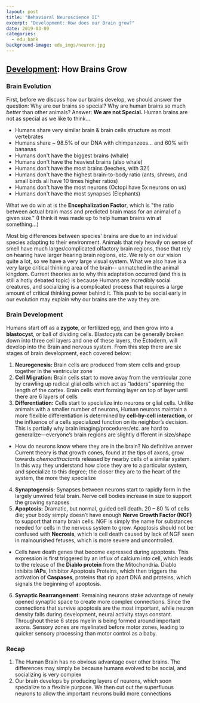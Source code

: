 ```yaml
---
layout: post
title: "Behavioral Neuroscience II"
excerpt: "Development: How does our Brain grow?"
date: 2019-03-09
categories:
  - edu_bank
background-image: edu_imgs/neuron.jpg
---
```


## <u>Development</u>: How Brains Grow

### Brain Evolution
First, before we discuss how our brains develop, we should answer the question:
Why are our brains so special? Why are human brains so much _better_ than other animals?
Answer: **We are not Special.** Human brains are not as special as we like to think...
 - Humans share very similar brain & brain cells structure as most vertebrates
 - Humans share ~ 98.5% of our DNA with chimpanzees... and 60% with bananas
 - Humans don't have the biggest brains (whale)
 - Humans don't have the heaviest brains (also whale)
 - Humans don't have the most brains (leeches, with 32!)
 - Humans don't have the highest brain-to-body ratio (ants, shrews, and small birds all have 10 times higher ratios)
 - Humans don't have the most neurons (Octopi have 5x neurons on us)
 - Humans don't have the most synapses (Elephants)

What we do win at is the **Encephalization Factor**, which is "the ratio between actual brain mass and predicted brain mass for an animal of a given size." (I think it was made up to help human brains win at something...)

Most big differences between species' brains are due to an individual species adapting to their environment. Animals that rely heavily on sense of smell have much larger/complicated olfactory brain regions, those that rely on hearing have larger hearing brain regions, etc. We rely on our vision quite a lot, so we have a very large visual system.
What we also have is a very large critical thinking area of the brain-- unmatched in the animal kingdom. Current theories as to why this adaptation occurred (and this is still a hotly debated topic) is because Humans are incredibly social creatures, and socializing is a complicated process that requires a large amount of critical thinking power behind it.
This push to be social early in our evolution may explain why our brains are the way they are.

### Brain Development
Humans start off as a **zygote**, or fertilized egg, and then grow into a **blastocyst**, or ball of dividing cells. Blastocysts can be generally broken down into three cell layers and one of these layers, the Ectoderm, will develop into the Brain and nervous system. From this step there are six stages of brain development, each covered below:
1.	**Neurogenesis:** Brain cells are produced from stem cells and group together in the ventricular zone
2.	**Cell Migration:** Brain cells start to move away from the ventricular zone by crawling up radical glial cells which act as “ladders” spanning the length of the cortex. Brain cells start forming layer on top of layer until there are 6 layers of cells
3.	**Differentiation:** Cells start to specialize into neurons or glial cells. Unlike animals with a smaller number of neurons, Human neurons maintain a more flexible differentiation is determined by **cell-by-cell interaction**, or the influence of a cells specialized function on its neighbor’s decision. This is partially why brain imaging/procedures/etc. are hard to generalize—everyone’s brain regions are slightly different in size/shape
  - How do neurons know where they are in the brain? No definitive answer Current theory is that growth cones, found at the tips of axons, grow towards _chemoattractants_ released by nearby cells of a similar system. In this way they understand how close they are to a particular system, and specialize to this degree; the closer they are to the heart of the system, the more they specialize
4.	**Synaptogensis:** Synapses between neurons start to rapidly form in the largely unwired fetal brain. Nerve cell bodies increase in size to support the growing synapses
5.	**Apoptosis:** Dramatic, but normal, guided cell death. 20 – 80 % of cells die; your body simply doesn’t have enough **Nerve Growth Factor (NGF)** to support that many brain cells. NGF is simply the name for substances needed for cells in the nervous system to grow. Apoptosis should not be confused with **Necrosis**, which is cell death caused by lack of NGF seen in malnourished fetuses, which is more severe and uncontrolled.
  - Cells have death genes that become expressed during apoptosis. This expression is first triggered by an influx of calcium into cell, which leads to the release of the **Diablo protein** from the Mitochondria. Diablo inhibits **IAPs**, Inhibitor Apoptosis Proteins, which then triggers the activation of **Caspases**, proteins that rip apart DNA and proteins, which signals the beginning of apoptosis.
6.	**Synaptic Rearrangement**: Remaining neurons stake advantage of newly opened synaptic space to create more complex connections. Since the connections that survive apoptosis are the most important, while neuron density falls during development, neural activity stays constant.
Throughout these 6 steps myelin is being formed around important axons. Sensory zones are myelinated before motor zones, leading to quicker sensory processing than motor control as a baby.


### Recap
1.	The Human Brain has no obvious advantage over other brains. The differences may simply be because humans evolved to be social, and socializing is very complex
2.	Our brain develops by producing layers of neurons, which soon specialize to a flexible purpose. We then cut out the superfluous neurons to allow the important neurons build more connections
